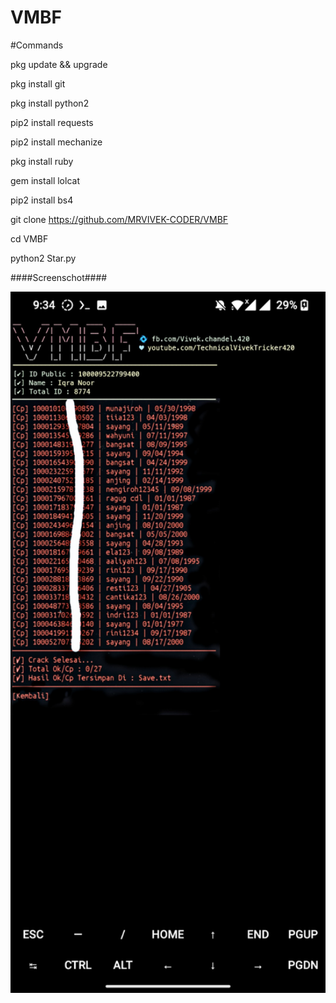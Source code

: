 # VMBF
#Commands



 pkg update && upgrade
 
 pkg install git
 
 pkg install python2
 
 pip2 install requests
 
 pip2 install mechanize
 
 pkg install ruby
 
 gem install lolcat
 
 pip2 install bs4
 
 git clone https://github.com/MRVIVEK-CODER/VMBF
 
 cd VMBF
 
 python2 Star.py

####Screenschot####
<p align="center">
 <img src="https://github.com/MRVIVEK-CODER/VMBF/blob/main/IMG_0526093827.jpg" width="640" title="Menu" alt="Menu">
